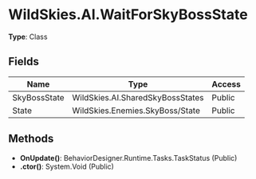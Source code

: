 ﻿# WildSkies.AI.WaitForSkyBossState

**Type**: Class

## Fields

| Name | Type | Access |
|------|------|--------|
| SkyBossState | WildSkies.AI.SharedSkyBossStates | Public |
| State | WildSkies.Enemies.SkyBoss/State | Public |

## Methods

- **OnUpdate()**: BehaviorDesigner.Runtime.Tasks.TaskStatus (Public)
- **.ctor()**: System.Void (Public)


